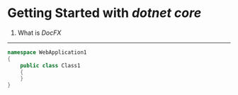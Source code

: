 Getting Started with *dotnet core*
===============

1. What is *DocFX*
---------------








```csharp
namespace WebApplication1
{
    public class Class1
    {
    }
}
```